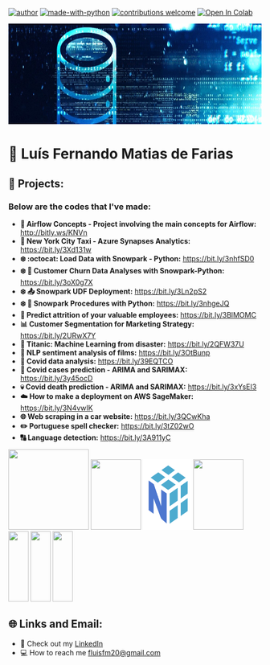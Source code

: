 [![author](https://img.shields.io/badge/author-luismatias-red)](https://www.linkedin.com/in/lu%C3%ADs-fernando-matias-de-farias-52234b20a/) [![made-with-python](https://img.shields.io/badge/Made%20with-Python-1f425f.svg)](https://www.python.org/) [![contributions welcome](https://img.shields.io/badge/contributions-welcome-brightgreen.svg?style=flat)](https://github.com/Luis20matias) [![Open In Colab](https://colab.research.google.com/assets/colab-badge.svg)](https://chrome.google.com/webstore/detail/open-in-colab/iogfkhleblhcpcekbiedikdehleodpjo)

<p>
 <img src="data_banner.jpeg" width="900" height="200"/ >
<p>
 
# :pushpin: Luís Fernando Matias de Farias
 

## :battery: Projects:
### Below are the codes that I've made:

* **:white_flower: Airflow Concepts - Project involving the main concepts for Airflow:** http://bitly.ws/KNVn
* **:taxi: New York City Taxi - Azure Synapses Analytics:** https://bit.ly/3Xd131w
* **:snowflake: :octocat: Load Data with Snowpark - Python:** https://bit.ly/3nhfSD0
* **:snowflake: :mag_right: Customer Churn Data Analyses with Snowpark-Python:** https://bit.ly/3oX0g7X
* **:snowflake: :outbox_tray: Snowpark UDF Deployment:** https://bit.ly/3Ln2pS2
* **:snowflake: :page_with_curl: Snowpark Procedures with Python:** https://bit.ly/3nhgeJQ
* **:necktie: Predict attrition of your valuable employees:** https://bit.ly/3BlMOMC
* **:bar_chart: Customer Segmentation for Marketing Strategy:** https://bit.ly/2URwX7Y
* **:ship:  Titanic: Machine Learning from disaster:** https://bit.ly/2QFW37U
* **:movie_camera:  NLP sentiment analysis of films:** https://bit.ly/3OtBunp
* **:syringe:  Covid data analysis:** https://bit.ly/39EQTCO
* **:hospital:  Covid cases prediction - ARIMA and SARIMAX:** https://bit.ly/3y45ocD
* **:skull:  Covid death prediction - ARIMA and SARIMAX:** https://bit.ly/3xYsEI3
* **:cloud: How to make a deployment on AWS SageMaker:** https://bit.ly/3N4vwIK
* **:globe_with_meridians: Web scraping in a car website:** https://bit.ly/3QCwKha
* **:pencil2: Portuguese spell checker:** https://bit.ly/3tZ02wO
* **:capital_abcd: Language detection:** https://bit.ly/3A911yC
 
<p>
<img src= "https://github.com/valohai/ml-logos/blob/master/scikit-learn.svg" width="160" height="160"> <img src= "https://github.com/valohai/ml-logos/blob/master/pandas.svg" width="100" height="140"> <img src= "https://github.com/valohai/ml-logos/blob/master/numpy.svg" width="100" height="140"><img src= "https://github.com/valohai/ml-logos/blob/master/matplotlib.svg" width="100" height="140"> <img src= "https://github.com/valohai/ml-logos/blob/master/scipy.svg" width="40" height="140">  <img src= "https://github.com/valohai/ml-logos/blob/master/tensorflow-tf.svg" width="40" height="140"> <img src= "https://github.com/valohai/ml-logos/blob/master/keras.svg" width="40" height="140"> 
<p>
 

## :globe_with_meridians: Links and Email:
* :page_with_curl: Check out my [LinkedIn](https://www.linkedin.com/in/lu%C3%ADs-fernando-matias-de-farias-52234b20a/)
* :computer: How to reach me fluisfm20@gmail.com

 
